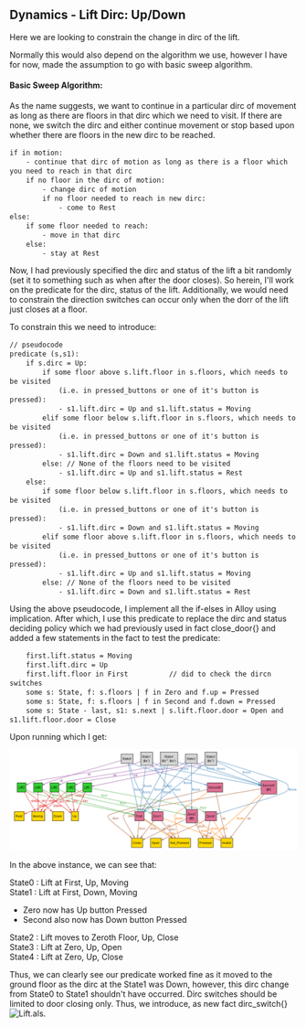 ## Dynamics - Lift Dirc: Up/Down

Here we are looking to constrain the change in dirc of the lift. 

Normally this would also depend on the algorithm we use, however I have for now, made the assumption to go with basic sweep algorithm.

#### Basic Sweep Algorithm:

As the name suggests, we want to continue in a particular dirc of movement as long as there are floors in that dirc which we need to visit. If there are 
none, we switch the dirc and either continue movement or stop based upon whether there are floors in the new dirc to be reached.

```
if in motion:
    - continue that dirc of motion as long as there is a floor which you need to reach in that dirc
    if no floor in the dirc of motion:
        - change dirc of motion
        if no floor needed to reach in new dirc:
            - come to Rest
else:
    if some floor needed to reach:
        - move in that dirc
    else:
        - stay at Rest
```

Now, I had previously specified the dirc and status of the lift a bit randomly (set it to something such as when after the door closes). So herein, I'll work on the predicate for the dirc, status of the lift. Additionally, we would need to constrain the direction switches can occur only when the dorr of the lift just closes at a floor.

To constrain this we need to introduce:
```
// pseudocode
predicate (s,s1):
    if s.dirc = Up:
        if some floor above s.lift.floor in s.floors, which needs to be visited
            (i.e. in pressed_buttons or one of it's button is pressed):
            - s1.lift.dirc = Up and s1.lift.status = Moving
        elif some floor below s.lift.floor in s.floors, which needs to be visited
            (i.e. in pressed_buttons or one of it's button is pressed):
            - s1.lift.dirc = Down and s1.lift.status = Moving
        else: // None of the floors need to be visited
            - s1.lift.dirc = Up and s1.lift.status = Rest
    else:
        if some floor below s.lift.floor in s.floors, which needs to be visited
            (i.e. in pressed_buttons or one of it's button is pressed):
            - s1.lift.dirc = Down and s1.lift.status = Moving
        elif some floor above s.lift.floor in s.floors, which needs to be visited
            (i.e. in pressed_buttons or one of it's button is pressed):
            - s1.lift.dirc = Up and s1.lift.status = Moving
        else: // None of the floors need to be visited
            - s1.lift.dirc = Down and s1.lift.status = Rest
```

Using the above pseudocode, I implement all the if-elses in Alloy using implication. After which, I use this predicate to replace the dirc and status deciding policy which we had previously used in fact close_door{} and added a few statements in the fact to test the predicate:

```
    first.lift.status = Moving
    first.lift.dirc = Up
    first.lift.floor in First          // did to check the dircn switches
    some s: State, f: s.floors | f in Zero and f.up = Pressed 
    some s: State, f: s.floors | f in Second and f.down = Pressed
	some s: State - last, s1: s.next | s.lift.floor.door = Open and s1.lift.floor.door = Close
```
Upon running which I get:

![1.png](1.png)

In the above instance, we can see that:

State0 : Lift at First, Up, Moving <br>
State1 : Lift at First, Down, Moving 
- Zero now has Up button Pressed
- Second also now has Down button Pressed

State2 : Lift moves to Zeroth Floor, Up, Close <br>
State3 : Lift at Zero, Up, Open <br>
State4 : Lift at Zero, Up, Close <br>

Thus, we can clearly see our predicate worked fine as it moved to the ground floor as the dirc at the State1 was Down, however, this dirc change from State0 to State1 shouldn't have occurred. Dirc switches should be limited to door closing only. Thus, we introduce, as new fact dirc_switch{} ![Lift.als](Lift.als).



